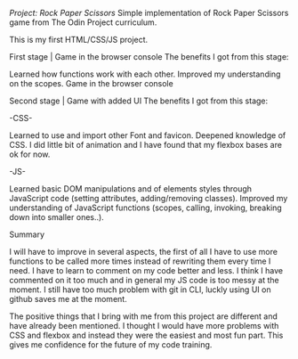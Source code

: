 *Project: Rock Paper Scissors*
Simple implementation of Rock Paper Scissors game from The Odin Project curriculum.

This is my first HTML/CSS/JS project. 

First stage | Game in the browser console
The benefits I got from this stage:

Learned how functions work with each other.
Improved my understanding on the scopes.
Game in the browser console

Second stage | Game with added UI
The benefits I got from this stage:

-CSS-

Learned to use and import other Font and favicon.
Deepened knowledge of CSS. I did little bit  of animation and I have found that my flexbox bases are ok for now.

-JS-

Learned basic DOM manipulations and of elements styles through JavaScript code (setting attributes, adding/removing classes).
Improved my understanding of JavaScript functions (scopes, calling, invoking, breaking down into smaller ones..).

Summary

I will have to improve in several aspects, the first of all I have to use more functions to be called more times instead of rewriting them every time I need. 
I have to learn to comment on my code better and less. I think I have commented on it too much and in general my JS code is too messy at the moment.
I still have too much problem with git in CLI, luckly using UI on github saves me at the moment.

The positive things that I bring with me from this project are different and have already been mentioned.
I thought I would have more problems with CSS and flexbox and instead they were the easiest and most fun part. 
This gives me confidence for the future of my code training.
